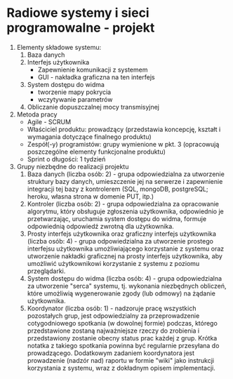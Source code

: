 # Radiowe systemy i sieci programowalne - projekt
1. Elementy składowe systemu:
   1. Baza danych
   2. Interfejs użytkownika
      * Zapewnienie komunikacji z systemem 
      * GUI - nakładka graficzna na ten interfejs
   3. System dostępu do widma
      * tworzenie mapy pokrycia
      * wczytywanie parametrów
    4. Obliczanie dopuszczalnej mocy transmisyjnej
2. Metoda pracy
   * Agile - SCRUM
   * Właściciel produktu: prowadzący (przedstawia koncepcję, kształt i wymagania dotyczące finalnego produktu)
   * Zespół(-y) programistów: grupy wymienione w pkt. 3 (opracowują poszczególne elementy funkcjonalne produktu)
   * Sprint o długości: 1 tydzień
3. Grupy niezbędne do realizacji projektu
   1. Baza danych (liczba osób: 2) - grupa odpowiedzialna za utworzenie struktury bazy danych, umieszczenie jej na serwerze i zapewnienie integracji tej bazy z kontrolerem (SQL, mongoDB, postgreSQL; heroku, własna strona w domenie PUT, itp.)
   2. Kontroler (liczba osób: 2) - grupa odpowiedzialna za opracowanie algorytmu, który obsługuje zgłoszenia użytkownika, odpowiednio je przetwarzając, uruchamia system dostępu do widma, formuje odpowiednią odpowiedź zwrotną dla użytkownika. 
   3. Prosty interfejs użytkownika oraz graficzny interfejs użytkownika (liczba osób: 4) - grupa odpowiedzialna za utworzenie prostego interfejsu użytkownika umożliwiającego korzystanie z systemu oraz utworzenie nakładki graficznej na prosty interfejs użytkownika, aby umożliwić użytkownikowi korzystanie z systemu z poziomu przeglądarki.
   4. System dostępu do widma (liczba osób: 4) - grupa odpowiedzialna za utworzenie "serca" systemu, tj. wykonania niezbędnych obliczeń, które umożliwią wygenerowanie zgody (lub odmowy) na żądanie użytkownika. 
   5. Koordynator (liczba osób: 1) - nadzoruje pracę wszystkich pozostałych grup, jest odpowiedzialny za przeprowadzenie cotygodniowego spotkania (w dowolnej formie) podczas, którego przedstawione zostaną najważniejsze rzeczy do zrobienia i przedstawiony zostanie obecny status prac każdej z grup. Krótka notatka z takiego spotkania powinna być regularnie przesyłana do prowadzącego. Dodatkowym zadaniem koordynatora jest prowadzenie (nadzór nad) raportu w formie "wiki" jako instrukcji korzystania z systemu, wraz z dokładnym opisem implementacji.
